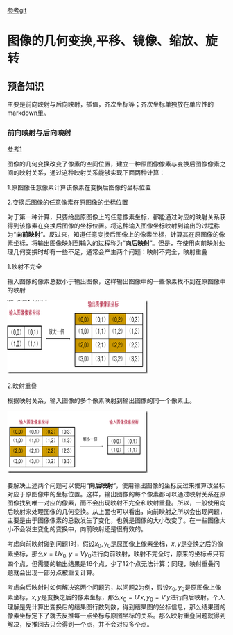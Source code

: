 [参考git](https://github.com/2209520576/Image-Processing-Algorithm)

# 图像的几何变换,平移、镜像、缩放、旋转

## 预备知识

主要是前向映射与后向映射，插值，齐次坐标等；齐次坐标单独放在单应性的markdown里。

### 前向映射与后向映射

[参考1](https://www.cnblogs.com/wangguchangqing/p/4039095.html)

图像的几何变换改变了像素的空间位置，建立一种原图像像素与变换后图像像素之间的映射关系，通过这种映射关系能够实现下面两种计算：

1.原图像任意像素计算该像素在变换后图像的坐标位置

2.变换后图像的任意像素在原图像的坐标位置

对于第一种计算，只要给出原图像上的任意像素坐标，都能通过对应的映射关系获得到该像素在变换后图像的坐标位置。将这种输入图像坐标映射到输出的过程称为“**向前映射**”。反过来，知道任意变换后图像上的像素坐标，计算其在原图像的像素坐标，将输出图像映射到输入的过程称为“**向后映射**”。但是，在使用向前映射处理几何变换时却有一些不足，通常会产生两个问题：映射不完全，映射重叠

1.映射不完全

输入图像的像素总数小于输出图像，这样输出图像中的一些像素找不到在原图像中的映射

![1](./1.png)

2.映射重叠

根据映射关系，输入图像的多个像素映射到输出图像的同一个像素上。

![1](./2.png)

要解决上述两个问题可以使用“**向后映射**”，使用输出图像的坐标反过来推算改坐标对应于原图像中的坐标位置。这样，输出图像的每个像素都可以通过映射关系在原图像找到唯一对应的像素，而不会出现映射不完全和映射重叠。所以，一般使用向后映射来处理图像的几何变换。从上面也可以看出，向前映射之所以会出现问题，主要是由于图像像素的总数发生了变化，也就是图像的大小改变了。在一些图像大小不会发生变化的变换中，向前映射还是很有效的。

考虑向前映射碰到问题1时，假设$x_0,y_0$是原图像上像素坐标，$x,y$是变换之后的像素坐标，那么$x = Ux_0,y = Vy_0$进行向前映射，映射不完全时，原来的坐标点只有四个点，但需要的输出结果是16个点，少了12个点无法计算；同理，映射重叠问题就会出现一部分点被重复计算。

考虑向后映射时如何解决这两个问题的，以问题2为例，假设$x_0,y_0$是原图像上像素坐标，$x,y$是变换之后的像素坐标，那么$x_0 = U'x,y_0 = V'y$进行向后映射。个人理解是先计算出变换后的结果图行数列数，得到结果图的坐标信息，那么结果图的像素坐标定下了就去反推每一点坐标与原图坐标的关系。那么映射重叠问题就得到解决，反推回去只会得到一个点，并不会对应多个点。







